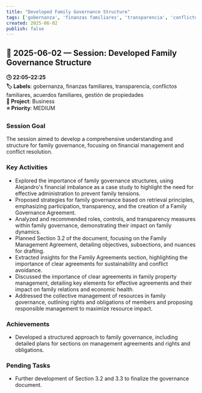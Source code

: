 ```yaml
---
title: "Developed Family Governance Structure"
tags: ['gobernanza', 'finanzas familiares', 'transparencia', 'conflictos familiares', 'acuerdos familiares', 'gestión de propiedades']
created: 2025-06-02
publish: false
---
```


## 📅 2025-06-02 — Session: Developed Family Governance Structure

**🕒 22:05–22:25**  
**🏷️ Labels**: gobernanza, finanzas familiares, transparencia, conflictos familiares, acuerdos familiares, gestión de propiedades  
**📂 Project**: Business  
**⭐ Priority**: MEDIUM  


### Session Goal
The session aimed to develop a comprehensive understanding and structure for family governance, focusing on financial management and conflict resolution.

### Key Activities
- Explored the importance of family governance structures, using Alejandro's financial imbalance as a case study to highlight the need for effective administration to prevent family tensions.
- Proposed strategies for family governance based on retrieval principles, emphasizing participation, transparency, and the creation of a Family Governance Agreement.
- Analyzed and recommended roles, controls, and transparency measures within family governance, demonstrating their impact on family dynamics.
- Planned Section 3.2 of the document, focusing on the Family Management Agreement, detailing objectives, subsections, and nuances for drafting.
- Extracted insights for the Family Agreements section, highlighting the importance of clear agreements for sustainability and conflict avoidance.
- Discussed the importance of clear agreements in family property management, detailing key elements for effective agreements and their impact on family relations and economic health.
- Addressed the collective management of resources in family governance, outlining rights and obligations of members and proposing responsible management to maximize resource impact.

### Achievements
- Developed a structured approach to family governance, including detailed plans for sections on management agreements and rights and obligations.

### Pending Tasks
- Further development of Section 3.2 and 3.3 to finalize the governance document.
